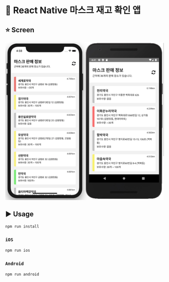 # :space_invader: React Native 마스크 재고 확인 앱

## :star: Screen

![screen](./assets/screen.png)

## :arrow_forward: Usage

```sh
npm run install
```

### `iOS`

```sh
npm run ios
```

### `Android`

```sh
npm run android
```
